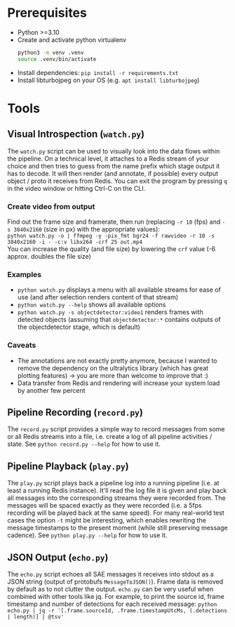 # Prerequisites

- Python >=3.10
- Create and activate python virtualenv
    ```sh
    python3 -m venv .venv
    source .venv/bin/activate
    ```
- Install dependencies: `pip install -r requirements.txt`
- Install libturbojpeg on your OS (e.g. `apt install libturbojpeg`)

# Tools

## Visual Introspection (`watch.py`)
The `watch.py` script can be used to visually look into the data flows within the pipeline.
On a technical level, it attaches to a Redis stream of your choice and then tries to guess from the name prefix which stage output it has to decode. 
It will then render (and annotate, if possible) every output object / proto it receives from Redis.
You can exit the program by pressing `q` in the video window or hitting Ctrl-C on the CLI.

### Create video from output
Find out the frame size and framerate, then run (replacing `-r 10` (fps) and `-s 3840x2160` (size in px) with the appropriate values):\
`python watch.py -o | ffmpeg -y -pix_fmt bgr24 -f rawvideo -r 10 -s 3840x2160 -i - -c:v libx264 -crf 25 out.mp4`\
You can increase the quality (and file size) by lowering the `crf` value (-6 approx. doubles the file size)

### Examples
- `python watch.py` displays a menu with all available streams for ease of use (and after selection renders content of that stream)
- `python watch.py --help` shows all available options
- `python watch.py -s objectdetector:video1` renders frames with detected objects (assuming that `objectdetector:*` contains outputs of the objectdetector stage, which is default)

### Caveats
- The annotations are not exactly pretty anymore, because I wanted to remove the dependency on the ultralytics library (which has great plotting features) -> you are more than welcome to improve that :)
- Data transfer from Redis and rendering will increase your system load by another few percent

## Pipeline Recording (`record.py`)
The `record.py` script provides a simple way to record messages from some or all Redis streams into a file, i.e. create a log of all pipeline activities / state.
See `python record.py --help` for how to use it.

## Pipeline Playback (`play.py`)
The `play.py` script plays back a pipeline log into a running pipeline (i.e. at least a running Redis instance). It'll read the log file it is given and play back all messages into the corresponding streams they were recorded from. The messages will be spaced exactly as they were recorded (i.e. a 5fps recording will be played back at the same speed). For many real-world test cases the option `-t` might be interesting, which enables rewriting the message timestamps to the present moment (while still preserving message cadence).
See `python play.py --help` for how to use it.

## JSON Output (`echo.py`)
The `echo.py` script echoes all SAE messages it receives into stdout as a JSON string (output of protobufs `MessageToJSON()`). Frame data is removed by default as to not clutter the output. `echo.py` can be very useful when combined with other tools like jq. For example, to print the source id, frame timestamp and number of detections for each received message: `python echo.py | jq -r '[.frame.sourceId, .frame.timestampUtcMs, (.detections | length)] | @tsv'`